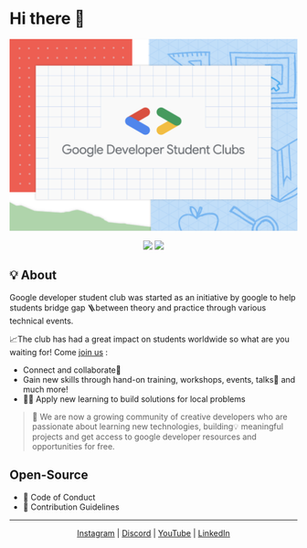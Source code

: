 # Hi there 👋

![GDSC_BANNER](images/GDSC.png)

<p align="center">
<a herf=""><img src="https://img.shields.io/discord/765517809672519700?label=Discord%20GDSC%20PU&logo=discord&logoColor=white&style=flat-square"></a>
<a herf=""><img src="https://img.shields.io/badge/GDSC%20chapter-check%20out%20%26%20join%20us-orange?style=flat-square"></a>
</p>

## 💡 About
Google developer student club was started as an initiative by google to help students bridge gap 🪜between theory and practice through various technical events.

📈The club has had a great impact on students worldwide so what are you waiting for!
Come [join us](https://gdsc.community.dev/parul-university-vadodara/) :
- Connect and collaborate🔗
- Gain new skills through hand-on training, workshops, events, talks👥 and much more!
- 🧑‍💻 Apply new learning to build solutions for local problems

> 🚀 We are now a growing community of creative developers who are passionate about learning new technologies, building💡 meaningful projects and get access to google developer resources and opportunities for free.

## Open-Source 
- 📘 Code of Conduct
- 📙 Contribution Guidelines
<!-- - ⚙️ Current projects [for later] -->

<hr>

<p align="center">
    <a href="https://www.instagram.com/gdsc_pu/"><u>Instagram</u></a>
    | <a href="https://discord.gg/Ar8H3RhqQ4"><u>Discord</u></a>
    | <a href="https://www.youtube.com/channel/UCyORBFDGPvUU0hPL2PRaxsg"> <u>YouTube</u></a>
    | <a href="https://www.linkedin.com/company/dscpu/"><u>LinkedIn</u></a>
</p>
